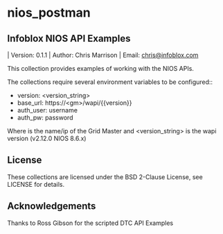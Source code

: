 # nios_postman
## Infoblox NIOS API Examples

| Version: 0.1.1
| Author: Chris Marrison
| Email: chris@infoblox.com

This collection provides examples of working with the NIOS APIs.

The collections require several environment variables to be configured::

  - version: <version_string> 
  - base_url: https://\<gm\>/wapi/\{{version}}
  - auth_user:  username
  - auth_pw: password

Where <gm> is the name/ip of the Grid Master and <version_string> is the wapi version (v2.12.0 NIOS 8.6.x)

## License

These collections are licensed under the BSD 2-Clause License, see LICENSE for details.

## Acknowledgements

Thanks to Ross Gibson for the scripted DTC API Examples
